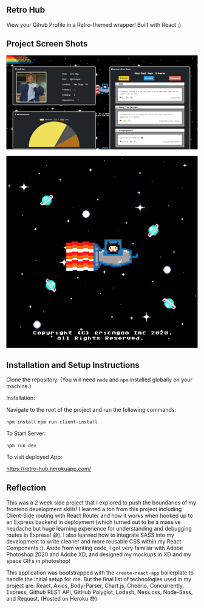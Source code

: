 ## Retro Hub

View your Gihub Profile in a Retro-themed wrapper! Built with React :)

## Project Screen Shots

![Image of Profile Page](https://github.com/ericngoo/Retro-Hub/blob/master/github_assets/profile_screen.jpg)

![Image of Background](https://github.com/ericngoo/Retro-Hub/blob/master/github_assets/RetroHub-Background.gif)

## Installation and Setup Instructions

Clone the repository. (You will need `node` and `npm` installed globally on your machine.)  

Installation:

Navigate to the root of the project and run the following commands: 

`npm install`
`npm run client-install`

To Start Server:

`npm run dev`  

To visit deployed App:

https://retro-hub.herokuapp.com/

## Reflection

This was a 2 week side project that I explored to push the boundaries of my frontend development skills! I learned a ton from this project including Client-Side routing with
React Router and how it works when hooked up to an Express backend in deployment (which turned out to be a massive headache but huge learning experience for understanding
and debugging routes in Express! 😅). I also learned how to integrate SASS into my development to write cleaner and more reusable CSS within my React Components :). Aside from 
writing code, I got very familiar with Adobe Photoshop 2020 and Adobe XD, and designed my mockups in XD and my space GIFs in photoshop!

This application was bootstrapped with the `create-react-app` boilerplate to handle the initial setup for me. But the final list of technologies used in my project are: 
React, Axios, Body-Parser, Chart.js, Cheerio, Concurrently, Express, Github REST API, GitHub Polyglot, Lodash, Ness.css, Node-Sass, and Request. (Hosted on Heroku 😎)
